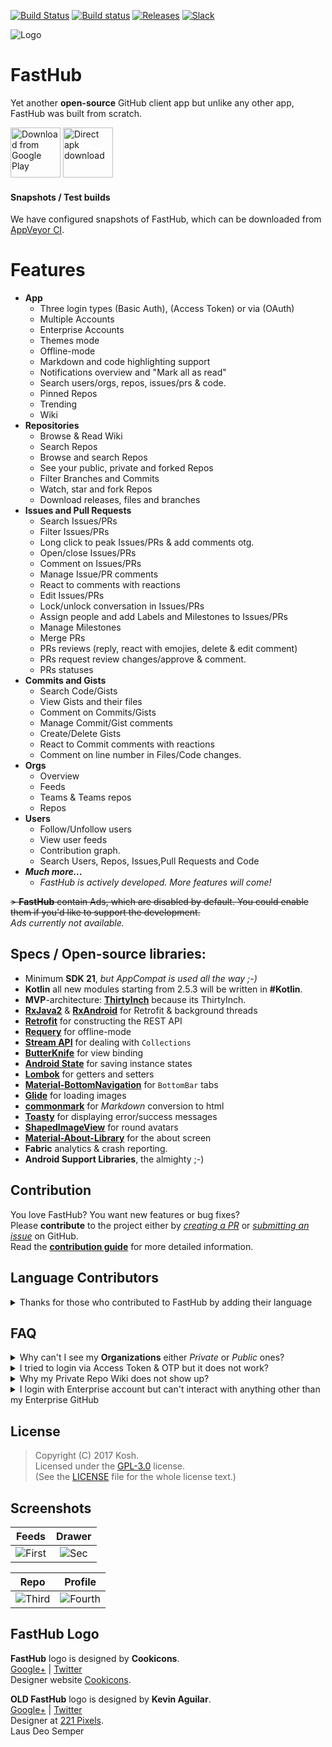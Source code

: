 [![Build Status](https://travis-ci.org/k0shk0sh/FastHub.svg?branch=master)](https://travis-ci.org/k0shk0sh/FastHub) [![Build status](https://ci.appveyor.com/api/projects/status/2yhxx7hu6hju24bk?svg=true)](https://ci.appveyor.com/project/k0shk0sh/fasthub)
[![Releases](https://img.shields.io/github/release/k0shk0sh/FastHub.svg)](https://github.com/k0shk0sh/FastHub/releases/latest) [![Slack](https://img.shields.io/badge/slack-join-e01563.svg)](http://rebrand.ly/fasthub)

![Logo](/.github/assets/feature_graphic.png?raw=true "Logo")

# FastHub  
Yet another **open-source** GitHub client app but unlike any other app, FastHub was built from scratch.  
<!--
[<img src="https://f-droid.org/badge/get-it-on.png"
      alt="Get it on F-Droid"
      height="80">](https://f-droid.org/repository/browse/?fdid=com.fastaccess.github)
-->
[<img src="https://play.google.com/intl/en_us/badges/images/generic/en_badge_web_generic.png" 
      alt="Download from Google Play" 
      height="80">](https://play.google.com/store/apps/details?id=com.fastaccess.github)
[<img src=".github/assets/direct-apk-download.png" 
      alt="Direct apk download" 
      height="80">](https://github.com/k0shk0sh/FastHub/releases/latest)

#### Snapshots / Test builds

We have configured snapshots of FastHub, which can be downloaded from [AppVeyor CI](https://ci.appveyor.com/project/k0shk0sh/fasthub/build/artifacts).

# Features  
- **App**
  - Three login types (Basic Auth), (Access Token) or via (OAuth)
  - Multiple Accounts
  - Enterprise Accounts
  - Themes mode
  - Offline-mode
  - Markdown and code highlighting support
  - Notifications overview and "Mark all as read"
  - Search users/orgs, repos, issues/prs & code.
  - Pinned Repos
  - Trending
  - Wiki
- **Repositories**
  - Browse & Read Wiki
  - Search Repos
  - Browse and search Repos
  - See your public, private and forked Repos
  - Filter Branches and Commits
  - Watch, star and fork Repos
  - Download releases, files and branches
- **Issues and Pull Requests** 
  - Search Issues/PRs
  - Filter Issues/PRs
  - Long click to peak Issues/PRs & add comments otg.
  - Open/close Issues/PRs
  - Comment on Issues/PRs
  - Manage Issue/PR comments
  - React to comments with reactions
  - Edit Issues/PRs
  - Lock/unlock conversation in Issues/PRs
  - Assign people and add Labels and Milestones to Issues/PRs
  - Manage Milestones
  - Merge PRs
  - PRs reviews (reply, react with emojies, delete & edit comment)
  - PRs request review changes/approve & comment.
  - PRs statuses
- **Commits and Gists**
  - Search Code/Gists
  - View Gists and their files
  - Comment on Commits/Gists
  - Manage Commit/Gist comments
  - Create/Delete Gists
  - React to Commit comments with reactions
  - Comment on line number in Files/Code changes.
- **Orgs**
    - Overview
    - Feeds
    - Teams & Teams repos
    - Repos
- **Users**
  - Follow/Unfollow users
  - View user feeds
  - Contribution graph.
  - Search Users, Repos, Issues,Pull Requests and Code
- _**Much more...**_
  - _FastHub is actively developed. More features will come!_

~~> **FastHub** contain Ads, which are disabled by default. You could enable them if you'd like to support the development.~~  
_Ads currently not available._

## Specs / Open-source libraries:

- Minimum **SDK 21**, _but AppCompat is used all the way ;-)_
- **Kotlin** all new modules starting from 2.5.3 will be written in **#Kotlin**.
- **MVP**-architecture: [**ThirtyInch**](https://github.com/grandcentrix/ThirtyInch) because its ThirtyInch.
- [**RxJava2**](https://github.com/ReactiveX/RxJava) & [**RxAndroid**](https://github.com/ReactiveX/RxAndroid) for Retrofit & background threads
- [**Retrofit**](https://github.com/square/retrofit) for constructing the REST API
- [**Requery**](https://github.com/requery/requery/) for offline-mode
- [**Stream API**](https://github.com/aNNiMON/Lightweight-Stream-API) for dealing with `Collections`
- [**ButterKnife**](https://github.com/JakeWharton/butterknife) for view binding
- [**Android State**](https://github.com/evernote/android-state) for saving instance states
- [**Lombok**](https://projectlombok.github.io) for getters and setters
- [**Material-BottomNavigation**](https://github.com/sephiroth74/Material-BottomNavigation) for `BottomBar` tabs 
- [**Glide**](https://github.com/bumptech/glide) for loading images
- [**commonmark**](https://github.com/atlassian/commonmark-java) for _Markdown_ conversion to html
- [**Toasty**](https://github.com/GrenderG/Toasty) for displaying error/success messages
- [**ShapedImageView**](https://github.com/gavinliu/ShapedImageView) for round avatars
- [**Material-About-Library**](https://github.com/daniel-stoneuk/material-about-library) for the about screen
- **Fabric** analytics & crash reporting.
- **Android Support Libraries**, the almighty ;-)

## Contribution

You love FastHub? You want new features or bug fixes?  
Please **contribute** to the  project either by [_creating a PR_](https://github.com/k0shk0sh/FastHub/compare) or [_submitting an issue_](https://github.com/k0shk0sh/FastHub/issues/new) on GitHub.  
Read the [**contribution guide**](.github/CONTRIBUTING.md) for more detailed information.

## Language Contributors

<details>
       <summary>Thanks for those who contributed to FastHub by adding their language</summary>
           <p>- Chinese (Simplified) [@Devifish](https://github.com/Devifish)</p>
           <p>- Chinese (Traditional) [@maple3142](https://github.com/maple3142)</p>
           <p>- German [@failex234](https://github.com/failex234)</p>
           <p>- Indonesian [@dikiaap](https://github.com/dikiaap)</p>
           <p>- Italian [@Raffaele74](https://github.com/Raffaele74)</p>
           <p>- Japanese [@Rintan](https://github.com/Rintan)</p>
           <p>- Lithuanian [@mistermantas](https://github.com/mistermantas)</p>
           <p>- Russian [@dedepete](https://github.com/dedepete)</p>
           <p>- Turkish [@kutsan](https://github.com/kutsan)</p>
           <p>- Portuguese [@caiorrs](https://github.com/caiorrs)</p>
           <p>- Czech [@hejsekvojtech](https://github.com/hejsekvojtech)</p>
           <p>- Spanish [@alete89](https://github.com/alete89)</p>
</details>

## FAQ

<details>
  <summary>Why can't I see my <b>Organizations</b> either <i>Private</i> or <i>Public</i> ones?</summary>
  <p>Open up https://github.com/settings/applications and look for FastHub, open it then scroll to Organization access and click on Grant Button, 
  alternatively login via <b>Access Token</b> which will ease this setup.</p>
</details>

<details>
  <summary>I tried to login via Access Token & OTP but it does not work?</summary>
  <p>You can't login via Access Token & OTP all together due to the lifetime of the OTP code, you'll be required to login in every few seconds.</p>
</details>
 
<details>
  <summary>Why my Private Repo Wiki does not show up?</summary>
  <p>It's due to FastHub scraping GitHub Wiki page & Private Repos require session token that FastHub doesn't have.</p>
</details>

<details>
  <summary>I login with Enterprise account but can't interact with anything other than my Enterprise GitHub</summary>
  <p>Well, logically, you can't access anything else other than your Enterprise, but FastHub made that possible but can't do much about it, 
  in most cases since your login credential doesn't exists in GitHub server. But in <b>few</b> 
  cases your GitHub account Oauth token will do the trick.</p>
  
</details>


## License

> Copyright (C) 2017 Kosh.  
> Licensed under the [GPL-3.0](https://www.gnu.org/licenses/gpl.html) license.  
> (See the [LICENSE](https://github.com/k0shk0sh/FastHub/blob/master/LICENSE) file for the whole license text.)

## Screenshots

| Feeds | Drawer |
|:-:|:-:|
| ![First](/.github/assets/first.png?raw=true) | ![Sec](/.github/assets/sec.png?raw=true) |

| Repo | Profile |
|:-:|:-:|
| ![Third](/.github/assets/third.png?raw=true) | ![Fourth](/.github/assets/fourth.png?raw=true) |

## FastHub Logo

**FastHub** logo is designed by **Cookicons**.  
[Google+](https://plus.google.com/+CookiconsDesign) | [Twitter](https://twitter.com/mcookie)  
Designer website [Cookicons](https://cookicons.co/).  

**OLD FastHub** logo is designed by **Kevin Aguilar**.  
[Google+](https://plus.google.com/+KevinAguilarC) | [Twitter](https://twitter.com/kevttob)  
Designer at [221 Pixels](https://www.221pixels.com/).  
Laus Deo Semper
